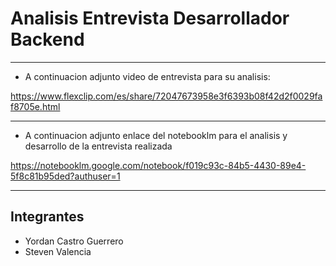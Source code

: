 # Analisis Entrevista Desarrollador Backend

-----------------------------------------------------------------------

-   A continuacion adjunto video de entrevista para su analisis:

https://www.flexclip.com/es/share/72047673958e3f6393b08f42d2f0029faf8705e.html 

------------------------------------------------------------------------

- A continuacion adjunto enlace del notebooklm para el analisis y desarrollo de la entrevista realizada

https://notebooklm.google.com/notebook/f019c93c-84b5-4430-89e4-5f8c81b95ded?authuser=1  

------------------------------------------------------------------------

## Integrantes
-   Yordan Castro Guerrero
-   Steven Valencia




